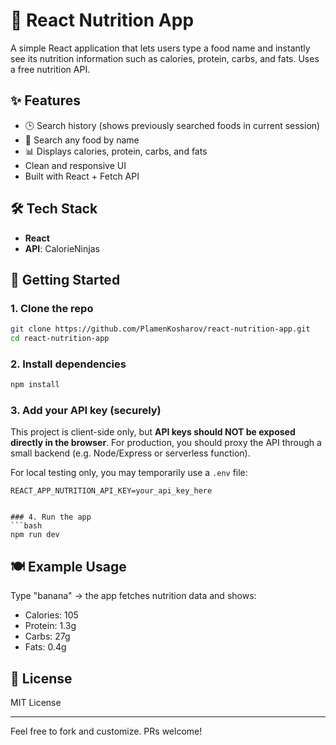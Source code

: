 # 🥑 React Nutrition App

A simple React application that lets users type a food name and instantly see its nutrition information such as calories, protein, carbs, and fats. Uses a free nutrition API.

## ✨ Features

* 🕒 Search history (shows previously searched foods in current session)
* 🔎 Search any food by name
* 📊 Displays calories, protein, carbs, and fats
* Clean and responsive UI
* Built with React + Fetch API

## 🛠️ Tech Stack

* **React**
* **API**: CalorieNinjas

## 🚀 Getting Started

### 1. Clone the repo

```bash
git clone https://github.com/PlamenKosharov/react-nutrition-app.git
cd react-nutrition-app
```

### 2. Install dependencies

```bash
npm install
```

### 3. Add your API key (securely)

This project is client-side only, but **API keys should NOT be exposed directly in the browser**.
For production, you should proxy the API through a small backend (e.g. Node/Express or serverless function).

For local testing only, you may temporarily use a `.env` file:

```
REACT_APP_NUTRITION_API_KEY=your_api_key_here
```

````

### 4. Run the app
```bash
npm run dev
````

## 🍽️ Example Usage

Type "banana" → the app fetches nutrition data and shows:

* Calories: 105
* Protein: 1.3g
* Carbs: 27g
* Fats: 0.4g

## 📄 License

MIT License

---

Feel free to fork and customize. PRs welcome!
